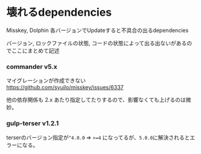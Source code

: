# 壊れるdependencies

Misskey, Dolphin 各バージョンでUpdateすると不具合の出るdependencies

バージョン, ロックファイルの状態, コードの状態によって出る出ないがあるのでここにまとめて記述

### commander v5.x

マイグレーションが作成できない https://github.com/syuilo/misskey/issues/6337

他の依存関係も 2.x あたり指定してたりするので、影響なくても上げるのは微妙。

### gulp-terser v1.2.1

terserのバージョン指定が`^4.0.0` => `>=4` になってるが、`5.0.0`に解決されるとエラーになる。
